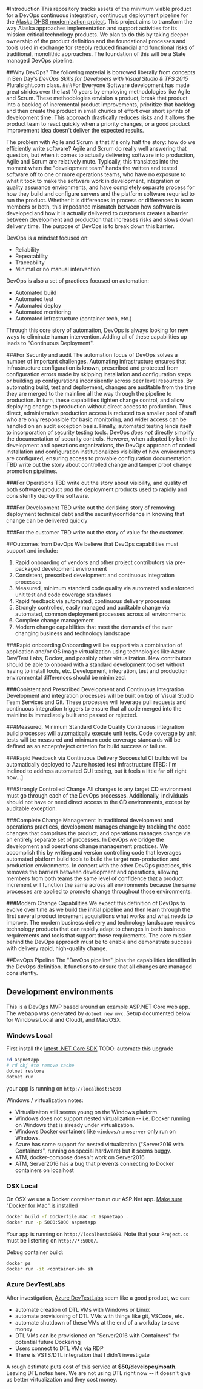 #Introduction 
This repository tracks assets of the minimum viable product for a DevOps continuous integration, continuous deployment pipeline for the [Alaska DHSS modernization project](https://github.com/18F/acq-alaska-dhss-modernization).  This project aims to transform the way Alaska approaches implementation and support activities for its mission critical technology products.  We plan to do this by taking deeper ownership of the product definition and the foundational processes and tools used in exchange for steeply reduced financial and functional risks of traditional, monolithic approaches.  The foundation of this will be a State managed DevOps pipeline.

##Why DevOps?
The following material is borrowed liberally from concepts in Ben Day's _DevOps Skills for Developers with Visual Studio & TFS 2015_ Pluralsight.com class.
###For Everyone
Software development has made great strides over the last 10 years by employing methodologies like Agile and Scrum.  These methodologies envision a product, break that product into a backlog of incremental product improvements, prioritize that backlog and then create the product in small chunks of effort over short sprints of development time.  This approach drastically reduces risks and it allows the product team to react quickly when a priority changes, or a good product improvement idea doesn't deliver the expected results.

The problem with Agile and Scrum is that it's only half the story: how do we efficiently write software?  Agile and Scrum do really well answering that question, but when it comes to actually delivering software into production, Agile and Scrum are relatively mute.  Typically, this translates into the moment when the "development team" hands the written and tested software off to one or more operations teams, who have no exposure to what it took to make the software work in development, integration or quality assurance environments, and have completely separate process for how they build and configure servers and the platform software requried to run the product.  Whether it is differences in process or differences in team members or both, this impedance mismatch between how software is developed and how it is actually delivered to customers creates a barrier between development and production that increases risks and slows down delivery time. The purpose of DevOps is to break down this barrier.

DevOps is a mindset focused on:
- Reliability
- Repeatability
- Traceability
- Minimal or no manual intervention

DevOps is also a set of practices focused on automation:
- Automated build
- Automated test
- Automated deploy
- Automated monitoring
- Automated infrastructure (container tech, etc.)

Through this core story of automation, DevOps is always looking for new ways to eliminate human intervention.  Adding all of these capabilities up leads to "Continuous Deployment".

###For Security and audit
The automation focus of DevOps solves a number of important challenges.  Automating infrastructure ensures that infrastructure configuration is known, prescribed and protected from configuration errors made by skipping installation and configuration steps or building up configurations inconsisently across peer level resources.  By automating build, test and deployment, changes are auditable from the time they are merged to the mainline all the way through the pipeline to production.  In turn, these capabilities tighten change control, and allow deploying change to production without direct access to production.  Thus direct, administrative production access is reduced to a smaller pool of staff who are only responsible for basic monitoring, and wider access can be handled on an audit exception basis.  Finally, automated testing lends itself to incorporation of security testing tools.  DevOps _does not_ directly simplify the documentation of security controls.  However, when adopted by both the development and operations organizations, the DevOps approach of coded installation and configuration institutionalizes visibility of how environments are configured, ensuring access to provable configuration documentation. 
TBD write out the story about controlled change and tamper proof change promotion pipelines.

###For Operations
TBD write out the story about visibility, and quality of both software product *and* the deployment products used to rapidly and consistently deploy the software.

###For Development
TBD write out the derisking story of removing deployment technical debt and the security/confidence in knowing that change can be delivered quickly 

###For the customer
TBD write out the story of value for the customer.

##Outcomes from DevOps
We believe that DevOps capabilities must support and include:
1.  Rapid onboarding of vendors and other project contributors via pre-packaged development environment
2.  Consistent, prescribed development and continuous integration processes
3.  Measured, minimum standard code quality via automated and enforced unit test and code coverage standards
4.  Rapid feedback via automated, continuous delivery processes
5.  Strongly controlled, easily managed and auditable change via automated, common deployment processes across all environments
6.  Complete change management 
7.  Modern change capabilities that meet the demands of the ever changing business and technology landscape 

###Rapid onboarding
Onboarding will be support via a combination of application and/or OS image virtualization using technologies like Azure Dev/Test Labs, Docker, and possibly other virtualization.  New contributors should be able to onboard with a standard development toolset without having to install tools, etc.  Development, integration, test and production environmental differences should be minimized.

###Conistent and Prescribed Development and Continuous Integration
Development and integration processes will be built on top of Visual Studio Team Services and Git.  These processes will leverage pull requests and continuous integration triggers to ensure that all code merged into the mainline is immediately built and passed or rejected.

###Measured, Minimum Standard Code Quality
Continuous integration build processes will automatically execute unit tests.  Code coverage by unit tests will be measured and minimum code coverage standards will be defined as an accept/reject criterion for build success or failure.

###Rapid Feedback via Continuous Delivery
Successful CI builds will be automatically deployed to Azure hosted test infrastructure [TBD: I'm inclined to address automated GUI testing, but it feels a little far off right now...]

###Strongly Controlled Change
All changes to any target CD environment must go through each of the DevOps processes.  Additionally, individuals should not have or need direct access to the CD environments, except by auditable exception.

###Complete Change Management
In traditional development and operations practices, development manages change by tracking the code changes that comprises the product, and operations manages change via an entirely separate set of processes.  In DevOps we bridge the development and operations change management practices.  We accomplish this by writing and version controlling code that leverages automated platform build tools to build the target non-production and production environments.  In concert with the other DevOps practices, this removes the barriers between development and operations, allowing members from both teams the same level of confidence that a product increment will function the same across all environments because the same processes are applied to promote change throughout those environments.

###Modern Change Capabilities
We expect this definition of DevOps to evolve over time as we build the initial pipeline and then learn through the first several product increment acquisitions what works and what needs to improve.  The modern business delivery and technology landscape requires technology products that can rapidly adapt to changes in both business requirements and tools that support those requirements.  The core mission behind the DevOps approach must be to enable and demonstrate success with delivery rapid, high-quality change.

##DevOps Pipeline
The "DevOps pipeline" joins the capabilities identified in the DevOps definition.  It functions to ensure that all changes are managed consistently.

## Development environments
This is a DevOps MVP based around an example ASP.NET Core web app. The webapp was generated by `dotnet new mvc`.  Setup documented below for Windows(Local and Cloud), and Mac/OSX.

### Windows Local 
First install the [latest .NET Core SDK](https://www.microsoft.com/net/core#windowscmd) TODO: automate this upgrade

```ps1
cd aspnetapp
# rd obj #to remove cache
dotnet restore
dotnet run
```

your app is running on `http://localhost:5000`

Windows / virtualization notes:
- Virtualizaiton still seems young on the Windows platform.
- Windows does not support nested virtualization -- i.e. Docker running on Windows that is already under virtualization.
- Windows Docker containers like `windows/nanoserver` only run on Windows.
- Azure has some support for nested virtualization ("Server2016 with Containers", running on special hardware) but it seems buggy.
- ATM, docker-compose doesn't work on Server2016
- ATM, Server2016 has a bug that prevents connecting to Docker containers on localhost

### OSX Local
On OSX we use a Docker container to run our ASP.Net app.  [Make sure "Docker for Mac" is installed](https://docs.docker.com/docker-for-mac/install/#download-docker-for-mac)

```sh
docker build -f Dockerfile.mac -t aspnetapp .
docker run -p 5000:5000 aspnetapp
```

Your app is running on `http://localhost:5000`.  Note that your `Project.cs` must be listening on `http://*:5000/`. 

Debug container build:
```sh
docker ps
docker run -it <container-id> sh
```

### Azure DevTestLabs
After investigation, [Azure DevTestLabs](https://azure.microsoft.com/en-us/services/devtest-lab/) seem like a good product, we can:
- automate creation of DTL VMs with Windows or Linux
- automate provisioning of DTL VMs with things like git, VSCode, etc.
- automate shutdown of these VMs at the end of a workday to save money
- DTL VMs can be provisioned on "Server2016 with Containers" for potential future Dockering
- Users connect to DTL VMs via RDP
- There is VSTS/DTL integration that I didn't investigate

A rough estimate puts cost of this service at **$50/developer/month**.
Leaving DTL notes here. We are not using DTL right now -- it doesn't give us better virtualization and they cost money.